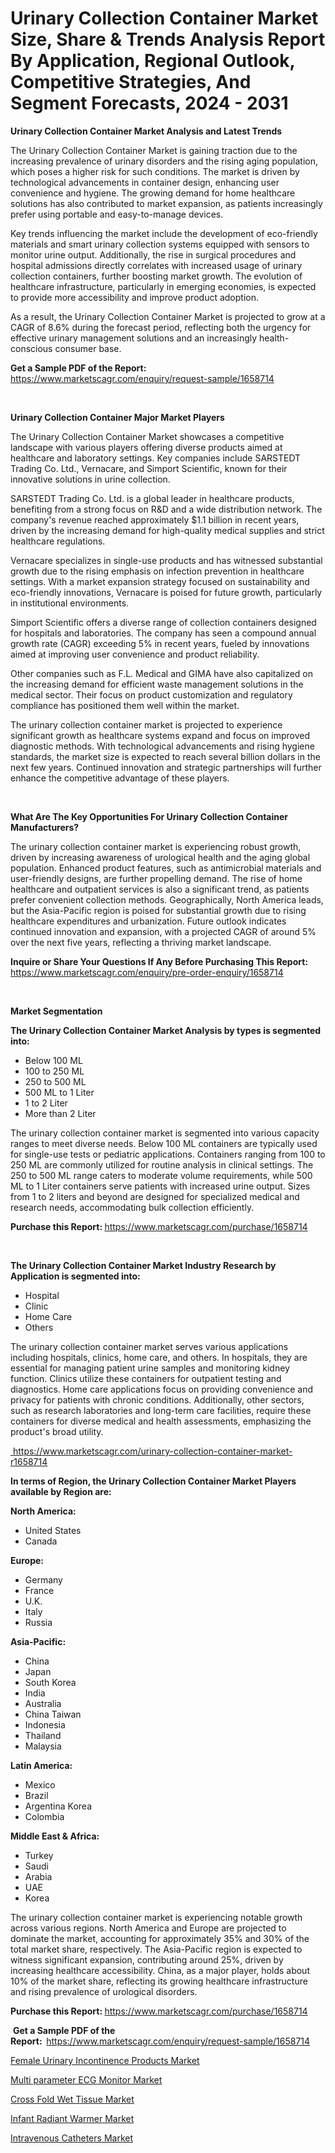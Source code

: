 <p><h1>Urinary Collection Container Market Size, Share & Trends Analysis Report By Application, Regional Outlook, Competitive Strategies, And Segment Forecasts, 2024 - 2031</h1></p><p><strong>Urinary Collection Container Market Analysis and Latest Trends</strong></p>
<p><p>The Urinary Collection Container Market is gaining traction due to the increasing prevalence of urinary disorders and the rising aging population, which poses a higher risk for such conditions. The market is driven by technological advancements in container design, enhancing user convenience and hygiene. The growing demand for home healthcare solutions has also contributed to market expansion, as patients increasingly prefer using portable and easy-to-manage devices.</p><p>Key trends influencing the market include the development of eco-friendly materials and smart urinary collection systems equipped with sensors to monitor urine output. Additionally, the rise in surgical procedures and hospital admissions directly correlates with increased usage of urinary collection containers, further boosting market growth. The evolution of healthcare infrastructure, particularly in emerging economies, is expected to provide more accessibility and improve product adoption. </p><p>As a result, the Urinary Collection Container Market is projected to grow at a CAGR of 8.6% during the forecast period, reflecting both the urgency for effective urinary management solutions and an increasingly health-conscious consumer base.</p></p>
<p><strong>Get a Sample PDF of the Report:&nbsp;</strong> <a href="https://www.marketscagr.com/enquiry/request-sample/1658714?utm_campaign=1339&utm_medium=2&utm_source=Github&utm_content=ia&utm_term=28092024&utm_id=urinary-collection-container">https://www.marketscagr.com/enquiry/request-sample/1658714</a></p>
<p>&nbsp;</p>
<p><strong>Urinary Collection Container Major Market Players</strong></p>
<p><p>The Urinary Collection Container Market showcases a competitive landscape with various players offering diverse products aimed at healthcare and laboratory settings. Key companies include SARSTEDT Trading Co. Ltd., Vernacare, and Simport Scientific, known for their innovative solutions in urine collection.</p><p>SARSTEDT Trading Co. Ltd. is a global leader in healthcare products, benefiting from a strong focus on R&D and a wide distribution network. The company's revenue reached approximately $1.1 billion in recent years, driven by the increasing demand for high-quality medical supplies and strict healthcare regulations.</p><p>Vernacare specializes in single-use products and has witnessed substantial growth due to the rising emphasis on infection prevention in healthcare settings. With a market expansion strategy focused on sustainability and eco-friendly innovations, Vernacare is poised for future growth, particularly in institutional environments.</p><p>Simport Scientific offers a diverse range of collection containers designed for hospitals and laboratories. The company has seen a compound annual growth rate (CAGR) exceeding 5% in recent years, fueled by innovations aimed at improving user convenience and product reliability. </p><p>Other companies such as F.L. Medical and GIMA have also capitalized on the increasing demand for efficient waste management solutions in the medical sector. Their focus on product customization and regulatory compliance has positioned them well within the market.</p><p>The urinary collection container market is projected to experience significant growth as healthcare systems expand and focus on improved diagnostic methods. With technological advancements and rising hygiene standards, the market size is expected to reach several billion dollars in the next few years. Continued innovation and strategic partnerships will further enhance the competitive advantage of these players.</p></p>
<p>&nbsp;</p>
<p><strong>What Are The Key Opportunities For Urinary Collection Container Manufacturers?</strong></p>
<p><p>The urinary collection container market is experiencing robust growth, driven by increasing awareness of urological health and the aging global population. Enhanced product features, such as antimicrobial materials and user-friendly designs, are further propelling demand. The rise of home healthcare and outpatient services is also a significant trend, as patients prefer convenient collection methods. Geographically, North America leads, but the Asia-Pacific region is poised for substantial growth due to rising healthcare expenditures and urbanization. Future outlook indicates continued innovation and expansion, with a projected CAGR of around 5% over the next five years, reflecting a thriving market landscape.</p></p>
<p><strong>Inquire or Share Your Questions If Any Before Purchasing This Report:</strong> <a href="https://www.marketscagr.com/enquiry/pre-order-enquiry/1658714?utm_campaign=1339&utm_medium=2&utm_source=Github&utm_content=ia&utm_term=28092024&utm_id=urinary-collection-container">https://www.marketscagr.com/enquiry/pre-order-enquiry/1658714</a></p>
<p>&nbsp;</p>
<p><strong>Market Segmentation</strong></p>
<p><strong>The Urinary Collection Container Market Analysis by types is segmented into:</strong></p>
<p><ul><li>Below 100 ML</li><li>100 to 250 ML</li><li>250 to 500 ML</li><li>500 ML to 1 Liter</li><li>1 to 2 Liter</li><li>More than 2 Liter</li></ul></p>
<p><p>The urinary collection container market is segmented into various capacity ranges to meet diverse needs. Below 100 ML containers are typically used for single-use tests or pediatric applications. Containers ranging from 100 to 250 ML are commonly utilized for routine analysis in clinical settings. The 250 to 500 ML range caters to moderate volume requirements, while 500 ML to 1 Liter containers serve patients with increased urine output. Sizes from 1 to 2 liters and beyond are designed for specialized medical and research needs, accommodating bulk collection efficiently.</p></p>
<p><strong>Purchase this Report:&nbsp;</strong><a href="https://www.marketscagr.com/purchase/1658714?utm_campaign=1339&utm_medium=2&utm_source=Github&utm_content=ia&utm_term=28092024&utm_id=urinary-collection-container">https://www.marketscagr.com/purchase/1658714</a></p>
<p>&nbsp;</p>
<p><strong>The Urinary Collection Container Market Industry Research by Application is segmented into:</strong></p>
<p><ul><li>Hospital</li><li>Clinic</li><li>Home Care</li><li>Others</li></ul></p>
<p><p>The urinary collection container market serves various applications including hospitals, clinics, home care, and others. In hospitals, they are essential for managing patient urine samples and monitoring kidney function. Clinics utilize these containers for outpatient testing and diagnostics. Home care applications focus on providing convenience and privacy for patients with chronic conditions. Additionally, other sectors, such as research laboratories and long-term care facilities, require these containers for diverse medical and health assessments, emphasizing the product's broad utility.</p></p>
<p><a href="https://www.marketscagr.com/urinary-collection-container-market-r1658714?utm_campaign=1339&utm_medium=2&utm_source=Github&utm_content=ia&utm_term=28092024&utm_id=urinary-collection-container">&nbsp;https://www.marketscagr.com/urinary-collection-container-market-r1658714</a></p>
<p><strong>In terms of Region, the Urinary Collection Container Market Players available by Region are:</strong></p>
<p>
    <p> <strong> North America: </strong>
        <ul>
            <li>United States</li>
            <li>Canada</li>
        </ul>
        </p> 
    <p> <strong> Europe: </strong>
        <ul>
            <li>Germany</li>
            <li>France</li>
            <li>U.K.</li>
            <li>Italy</li>
            <li>Russia</li>
        </ul>
        </p> 
    <p> <strong> Asia-Pacific: </strong>
        <ul>
            <li>China</li>
            <li>Japan</li>
            <li>South Korea</li>
            <li>India</li>
            <li>Australia</li>
            <li>China Taiwan</li>
            <li>Indonesia</li>
            <li>Thailand</li>
            <li>Malaysia</li>
        </ul>
        </p> 
    <p> <strong> Latin America: </strong>
        <ul>
            <li>Mexico</li>
            <li>Brazil</li>
            <li>Argentina Korea</li>
            <li>Colombia</li>
        </ul>
        </p> 
    <p> <strong> Middle East & Africa: </strong>
        <ul>
            <li>Turkey</li>
            <li>Saudi</li>
            <li>Arabia</li>
            <li>UAE</li>
            <li>Korea</li>
        </ul>
    </p>
    </p>
<p><p>The urinary collection container market is experiencing notable growth across various regions. North America and Europe are projected to dominate the market, accounting for approximately 35% and 30% of the total market share, respectively. The Asia-Pacific region is expected to witness significant expansion, contributing around 25%, driven by increasing healthcare accessibility. China, as a major player, holds about 10% of the market share, reflecting its growing healthcare infrastructure and rising prevalence of urological disorders.</p></p>
<p><strong>Purchase this Report: </strong><a href="https://www.marketscagr.com/purchase/1658714?utm_campaign=1339&utm_medium=2&utm_source=Github&utm_content=ia&utm_term=28092024&utm_id=urinary-collection-container">https://www.marketscagr.com/purchase/1658714</a></p>
<p>&nbsp;<strong>Get a Sample PDF of the Report:&nbsp;&nbsp;</strong><a href="https://www.marketscagr.com/enquiry/request-sample/1658714?utm_campaign=1339&utm_medium=2&utm_source=Github&utm_content=ia&utm_term=28092024&utm_id=urinary-collection-container">https://www.marketscagr.com/enquiry/request-sample/1658714</a></p>
<p><strong></strong></p>
<p><p><a href="https://issuu.com/reportprime-2/docs/female-urinary-incontinence-product_ccb7d8995e9a8c?utm_campaign=1339&utm_medium=2&utm_source=Github&utm_content=ia&utm_term=28092024&utm_id=urinary-collection-container">Female Urinary Incontinence Products Market</a></p><p><a href="https://www.linkedin.com/pulse/multi-parameter-ecg-monitor-market-share-size-trends-industry-3obxe?trackingId=oZtDyvECRPuceJgpPxs10A%3D%3D&utm_campaign=1339&utm_medium=2&utm_source=Github&utm_content=ia&utm_term=28092024&utm_id=urinary-collection-container">Multi parameter ECG Monitor Market</a></p><p><a href="https://issuu.com/reportprime-2/docs/cross-fold-wet-tissue-market-size-2_84f671ae5aef0c?utm_campaign=1339&utm_medium=2&utm_source=Github&utm_content=ia&utm_term=28092024&utm_id=urinary-collection-container">Cross Fold Wet Tissue Market</a></p><p><a href="https://www.linkedin.com/pulse/infant-radiant-warmer-market-strategic-insights-product-aaegf?utm_campaign=1339&utm_medium=2&utm_source=Github&utm_content=ia&utm_term=28092024&utm_id=urinary-collection-container">Infant Radiant Warmer Market</a></p><p><a href="https://www.linkedin.com/pulse/navigating-global-intravenous-catheters-market-landscape-epmic?trackingId=rWEutF8uQ22BLovLnuHhUg%3D%3D&utm_campaign=1339&utm_medium=2&utm_source=Github&utm_content=ia&utm_term=28092024&utm_id=urinary-collection-container">Intravenous Catheters Market</a></p></p>